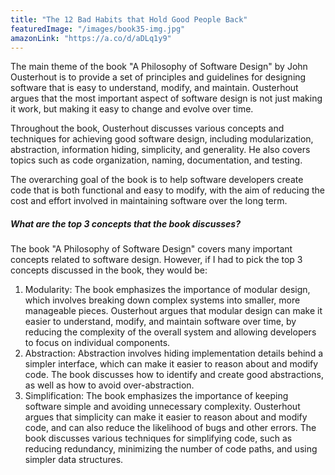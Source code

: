 ```yaml
---
title: "The 12 Bad Habits that Hold Good People Back"
featuredImage: "/images/book35-img.jpg"
amazonLink: "https://a.co/d/aDLq1y9"
---
```


<!-- Main Theme Details -->
The main theme of the book "A Philosophy of Software Design" by John Ousterhout is to provide a set of principles and guidelines for designing software that is easy to understand, modify, and maintain. Ousterhout argues that the most important aspect of software design is not just making it work, but making it easy to change and evolve over time.

Throughout the book, Ousterhout discusses various concepts and
techniques for achieving good software design, including modularization, abstraction, information hiding, simplicity, and generality. He also covers topics such as code organization, naming, documentation, and
testing.

The overarching goal of the book is to help software developers create
code that is both functional and easy to modify, with the aim of
reducing the cost and effort involved in maintaining software over the
long term.

##### What are the top 3 concepts that the book discusses?

The book "A Philosophy of Software Design" covers many important
concepts related to software design. However, if I had to pick the top 3 concepts discussed in the book, they would be:

1. Modularity: The book emphasizes the importance of modular design,
   which involves breaking down complex systems into smaller, more
   manageable pieces. Ousterhout argues that modular design can make it
   easier to understand, modify, and maintain software over time, by
   reducing the complexity of the overall system and allowing developers to focus on individual components.
1. Abstraction: Abstraction involves hiding implementation details behind
   a simpler interface, which can make it easier to reason about and
   modify code. The book discusses how to identify and create good
   abstractions, as well as how to avoid over-abstraction.
1. Simplification: The book emphasizes the importance of keeping software
   simple and avoiding unnecessary complexity. Ousterhout argues that
   simplicity can make it easier to reason about and modify code, and can
   also reduce the likelihood of bugs and other errors. The book
   discusses various techniques for simplifying code, such as reducing
   redundancy, minimizing the number of code paths, and using simpler
   data structures.
